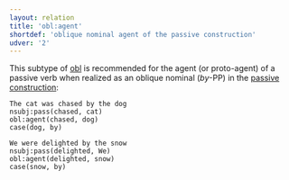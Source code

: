 ```yaml
---
layout: relation
title: 'obl:agent'
shortdef: 'oblique nominal agent of the passive construction'
udver: '2'
---
```


This subtype of [obl]() is recommended for the agent (or proto-agent) of a passive verb when realized as an oblique nominal (*by*-PP) in the [passive construction](../feat/Voice.html#pass-passive):

~~~ sdparse
The cat was chased by the dog
nsubj:pass(chased, cat)
obl:agent(chased, dog)
case(dog, by)
~~~

~~~ sdparse
We were delighted by the snow
nsubj:pass(delighted, We)
obl:agent(delighted, snow)
case(snow, by)
~~~

<!-- Interlanguage links updated Po 11. listopadu 2024, 20:11:15 CET -->
